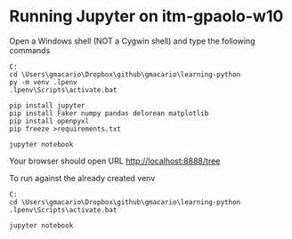 # Running Jupyter on itm-gpaolo-w10

Open a Windows shell (NOT a Cygwin shell) and type the following commands

```
C:
cd \Users\gmacario\Dropbox\github\gmacario\learning-python
py -m venv .lpenv
.lpenv\Scripts\activate.bat

pip install jupyter
pip install Faker numpy pandas delorean matplotlib
pip install openpyxl
pip freeze >requirements.txt

jupyter notebook
```

Your browser should open URL <http://localhost:8888/tree>

To run against the already created venv

```
C:
cd \Users\gmacario\Dropbox\github\gmacario\learning-python
.lpenv\Scripts\activate.bat

jupyter notebook
```
